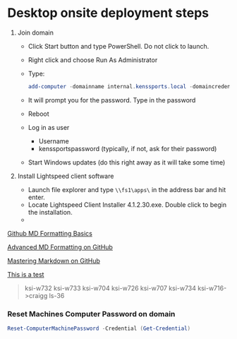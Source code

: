 # Desktop onsite deployment steps

1. Join domain
   - Click Start button and type PowerShell. Do not click to launch. 
   - Right click and choose Run As Administrator
   - Type:

        ```powershell 
        add-computer -domainname internal.kenssports.local -domaincredential internal/administrator
        ```

   - It will prompt you for the password. Type in the password
   - Reboot
   - Log in as user
      - Username
      - kenssportspassword (typically, if not, ask for their password)
   - Start Windows updates (do this right away as it will take some time)
   
2. Install Lightspeed client software
   - Launch file explorer and type `\\fs1\apps\` in the address bar and hit enter.
   - Locate Lightspeed Client Installer 4.1.2.30.exe. Double click to begin the installation.
   - 
[Github MD Formatting Basics](https://help.github.com/en/articles/basic-writing-and-formatting-syntax)

[Advanced MD Formatting on GitHub](https://help.github.com/en/articles/working-with-advanced-formatting)

[Mastering Markdown on GitHub](https://guides.github.com/features/mastering-markdown/)

[This is a test](https://docs.microsoft.com/en-us/azure/)

>ksi-w732
ksi-w733
ksi-w704
ksi-w726
ksi-w707
ksi-w734
ksi-w716->craigg ls-36


### Reset Machines Computer Password on domain

```powershell
Reset-ComputerMachinePassword -Credential (Get-Credential)
```